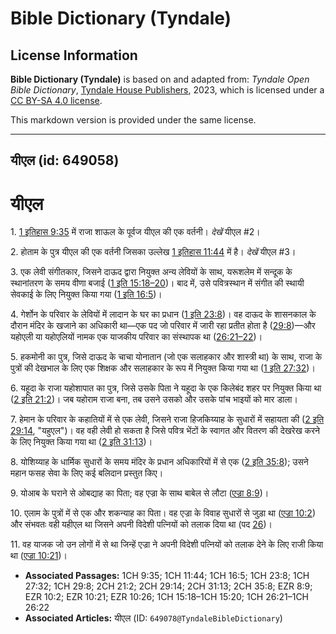 # Bible Dictionary (Tyndale)

## License Information

**Bible Dictionary (Tyndale)** is based on and adapted from: _Tyndale Open Bible Dictionary_, [Tyndale House Publishers](https://tyndaleopenresources.com/), 2023, which is licensed under a [CC BY-SA 4.0 license](https://creativecommons.org/licenses/by-sa/4.0/legalcode.en).

This markdown version is provided under the same license.



--------------------------------

## यीएल (id: 649058)

यीएल
====

1\. [1 इतिहास 9:35](https://ref.ly/1Chr9:35) में राजा शाऊल के पूर्वज यीएल की एक वर्तनी। *देखें* यीएल \#2।

2\. होताम के पुत्र यीएल की एक वर्तनी जिसका उल्लेख [1 इतिहास 11:44](https://ref.ly/1Chr11:44) में है। *देखें* यीएल \#3।

3\. एक लेवी संगीतकार, जिसने दाऊद द्वारा नियुक्त अन्य लेवियों के साथ, यरूशलेम में सन्दूक के स्थानांतरण के समय वीणा बजाई ([1 इति 15:18–20](https://ref.ly/1Chr15:18-1Chr15:20))। बाद में, उसे पवित्रस्थान में संगीत की स्थायी सेवकाई के लिए नियुक्त किया गया ([1 इति 16:5](https://ref.ly/1Chr16:5))।

4\. गेर्शोन के परिवार के लेवियों में लादान के घर का प्रधान ([1 इति 23:8](https://ref.ly/1Chr23:8))। वह दाऊद के शासनकाल के दौरान मंदिर के खजाने का अधिकारी था—एक पद जो परिवार में जारी रहा प्रतीत होता है ([29:8](https://ref.ly/1Chr29:8))—और यहोएली या यहोएलियों नामक एक याजकीय परिवार का संस्थापक था ([26:21–22](https://ref.ly/1Chr26:21-1Chr26:22))।

5\. हकमोनी का पुत्र, जिसे दाऊद के चाचा योनातान (जो एक सलाहकार और शास्त्री था) के साथ, राजा के पुत्रों की देखभाल के लिए एक शिक्षक और सलाहकार के रूप में नियुक्त किया गया था ([1 इति 27:32](https://ref.ly/1Chr27:32))।

6\. यहूदा के राजा यहोशापात का पुत्र, जिसे उसके पिता ने यहूदा के एक किलेबंद शहर पर नियुक्त किया था ([2 इति 21:2](https://ref.ly/2Chr21:2))। जब यहोराम राजा बना, तब उसने उसको और उसके पांच भाइयों को मार डाला।

7\. हेमान के परिवार के कहातियों में से एक लेवी, जिसने राजा हिजकिय्याह के सुधारों में सहायता की ([2 इति 29:14](https://ref.ly/2Chr29:14), "यहुएल")। वह वही लेवी हो सकता है जिसे पवित्र भेंटों के स्वागत और वितरण की देखरेख करने के लिए नियुक्त किया गया था ([2 इति 31:13](https://ref.ly/2Chr31:13))। 

8\. योशिय्याह के धार्मिक सुधारों के समय मंदिर के प्रधान अधिकारियों में से एक ([2 इति 35:8](https://ref.ly/2Chr35:8)); उसने महान फसह सेवा के लिए कई बलिदान प्रस्तुत किए।

9\. योआब के घराने से ओबद्याह का पिता; वह एज्रा के साथ बाबेल से लौटा ([एज्रा 8:9](https://ref.ly/Ezra8:9))।

10\. एलाम के पुत्रों में से एक और शकन्याह का पिता। वह एज्रा के विवाह सुधारों से जुड़ा था ([एज्रा 10:2](https://ref.ly/Ezra10:2)) और संभवतः वही यहीएल था जिसने अपनी विदेशी पत्नियों को तलाक दिया था (पद [26](https://ref.ly/Ezra10:26))।

11\. वह याजक जो उन लोगों में से था जिन्हें एज्रा ने अपनी विदेशी पत्नियों को तलाक देने के लिए राजी किया था ([एज्रा 10:21](https://ref.ly/Ezra10:21))।

* **Associated Passages:** 1CH 9:35; 1CH 11:44; 1CH 16:5; 1CH 23:8; 1CH 27:32; 1CH 29:8; 2CH 21:2; 2CH 29:14; 2CH 31:13; 2CH 35:8; EZR 8:9; EZR 10:2; EZR 10:21; EZR 10:26; 1CH 15:18–1CH 15:20; 1CH 26:21–1CH 26:22
* **Associated Articles:** यीएल (ID: `649078@TyndaleBibleDictionary`)

